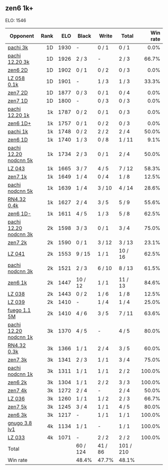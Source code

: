 ## zen6 1k+ ##

ELO: 1546

Opponent | Rank | ELO | Black | Write | Total | Win rate
---------|-----:|----:|-------|-------|-------|-------:
[pachi 3k](pachi%203k.md) | 1D | 1930 | - | 0 / 1 | 0 / 1 | 0.0%
[pachi 12.20 3k](pachi%2012.20%203k.md) | 1D | 1926 | 2 / 3 | - | 2 / 3 | 66.7%
[zen6 2D](zen6%202D.md) | 1D | 1902 | 0 / 1 | 0 / 2 | 0 / 3 | 0.0%
[LZ 058 0.1k](LZ%20058%200.1k.md) | 1D | 1901 | - | 1 / 3 | 1 / 3 | 33.3%
[zen7 2D](zen7%202D.md) | 1D | 1877 | 0 / 3 | 0 / 1 | 0 / 4 | 0.0%
[zen7 1D](zen7%201D.md) | 1D | 1800 | - | 0 / 3 | 0 / 3 | 0.0%
[pachi 12.20 1k](pachi%2012.20%201k.md) | 1k | 1787 | 0 / 2 | 0 / 1 | 0 / 3 | 0.0%
[zen6 1D+](zen6%201D+.md) | 1k | 1757 | 0 / 1 | 0 / 2 | 0 / 3 | 0.0%
[pachi 1k](pachi%201k.md) | 1k | 1748 | 0 / 2 | 2 / 2 | 2 / 4 | 50.0%
[zen6 1D](zen6%201D.md) | 1k | 1740 | 1 / 3 | 0 / 8 | 1 / 11 | 9.1%
[pachi 12.20 nodcnn 5k](pachi%2012.20%20nodcnn%205k.md) | 1k | 1734 | 2 / 3 | 0 / 1 | 2 / 4 | 50.0%
[LZ 043](LZ%20043.md) | 1k | 1665 | 3 / 7 | 4 / 5 | 7 / 12 | 58.3%
[zen7 1k](zen7%201k.md) | 1k | 1649 | 1 / 4 | 0 / 4 | 1 / 8 | 12.5%
[pachi nodcnn 5k](pachi%20nodcnn%205k.md) | 1k | 1639 | 1 / 4 | 3 / 10 | 4 / 14 | 28.6%
[RN4.32 0.4k](RN4.32%200.4k.md) | 1k | 1627 | 2 / 4 | 3 / 5 | 5 / 9 | 55.6%
[zen6 1D-](zen6%201D-.md) | 1k | 1611 | 4 / 5 | 1 / 3 | 5 / 8 | 62.5%
[pachi 12.20 nodcnn 3k](pachi%2012.20%20nodcnn%203k.md) | 2k | 1598 | 3 / 3 | 0 / 1 | 3 / 4 | 75.0%
[zen7 2k](zen7%202k.md) | 2k | 1590 | 0 / 1 | 3 / 12 | 3 / 13 | 23.1%
[LZ 041](LZ%20041.md) | 2k | 1553 | 9 / 15 | 1 / 1 | 10 / 16 | 62.5%
[pachi nodcnn 3k](pachi%20nodcnn%203k.md) | 2k | 1521 | 2 / 3 | 6 / 10 | 8 / 13 | 61.5%
[zen6 1k](zen6%201k.md) | 2k | 1447 | 10 / 12 | 1 / 1 | 11 / 13 | 84.6%
[LZ 038](LZ%20038.md) | 2k | 1443 | 0 / 2 | 1 / 6 | 1 / 8 | 12.5%
[LZ 039](LZ%20039.md) | 2k | 1410 | - | 1 / 4 | 1 / 4 | 25.0%
[fuego 1.1 5M](fuego%201.1%205M.md) | 2k | 1410 | 4 / 6 | 3 / 5 | 7 / 11 | 63.6%
[pachi 12.20 nodcnn 1k](pachi%2012.20%20nodcnn%201k.md) | 3k | 1370 | 4 / 5 | - | 4 / 5 | 80.0%
[RN4.32 0.3k](RN4.32%200.3k.md) | 3k | 1366 | 1 / 1 | 2 / 4 | 3 / 5 | 60.0%
[zen7 3k](zen7%203k.md) | 3k | 1341 | 2 / 3 | 1 / 1 | 3 / 4 | 75.0%
[pachi nodcnn 1k](pachi%20nodcnn%201k.md) | 3k | 1311 | 1 / 1 | 1 / 1 | 2 / 2 | 100.0%
[zen6 2k](zen6%202k.md) | 3k | 1304 | 1 / 1 | 2 / 2 | 3 / 3 | 100.0%
[zen7 4k](zen7%204k.md) | 3k | 1272 | 2 / 4 | - | 2 / 4 | 50.0%
[LZ 036](LZ%20036.md) | 3k | 1260 | 1 / 1 | 1 / 2 | 2 / 3 | 66.7%
[zen7 5k](zen7%205k.md) | 3k | 1245 | 3 / 4 | 1 / 1 | 4 / 5 | 80.0%
[zen6 3k](zen6%203k.md) | 3k | 1217 | - | 1 / 1 | 1 / 1 | 100.0%
[gnugo 3.8 lv1](gnugo%203.8%20lv1.md) | 4k | 1134 | 1 / 1 | - | 1 / 1 | 100.0%
[LZ 033](LZ%20033.md) | 4k | 1071 | - | 2 / 2 | 2 / 2 | 100.0%
Total | | | 60 / 124 | 41 / 86 | 101 / 210 | 
Win rate| | | 48.4% | 47.7% | 48.1% | 
